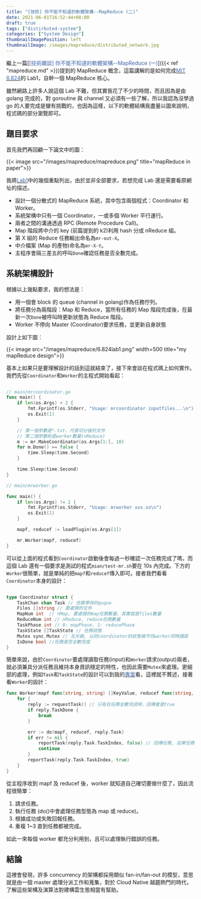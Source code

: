 ```yaml
---
title: "[技術] 你不能不知道的軟體架構--MapReduce (二)"
date: 2021-06-01T16:52:44+08:00
draft: true
tags: ["distirbuted-system"]
categories: ["System Design"]
thumbnailImagePosition: left
thumbnailImage: /images/mapreduce/distributed_network.jpg
---
```


繼上一篇[<span style="color:#3D65A8">[技術雜談] 你不能不知道的軟體架構--MapReduce (一)</span>]({{< ref "mapreduce.md" >}})提到的 MapReduce 概念，這篇講解的是如何完成[<span style="color:#3D65A8">MIT 6.824</span>](https://pdos.csail.mit.edu/6.824/schedule.html)的 Lab1，自幹一個 MapReduce 核心。

<!--more-->

雖然網路上許多人說這個 Lab 不難，但其實我花了不少的時間，而且因為是由 golang 完成的，對 goroutine 與 channel 又必須有一些了解，所以我認為沒學過 go 的人要完成是蠻有挑戰的，也因為這樣，以下的軟體結構我盡量以圖來說明，程式碼的部分瀏覽即可。

## 題目要求

首先我們再回顧一下論文中的圖：

{{< image src="/images/mapreduce/mapreduce.png"  title="mapReduce in paper">}}

我將[<span style="color:#3D65A8">Lab1</span>](https://pdos.csail.mit.edu/6.824/labs/lab-mr.html)中的幾個重點列出，由於並非全部要求，若想完成 Lab 還是需要看原網址的描述。

-   設計一個分散式的 MapReduce 系統，其中包含兩個程式：Coordinator 和 Worker。
-   系統架構中只有一個 Coordinator，一或多個 Worker 平行運行。
-   兩者之間的溝通透過 RPC (Remote Procedure Call)。
-   Map 階段將中介的 key (前篇提到的 k2)利用 hash 分成 nReduce 組。
-   第 X 組的 Reduce 任務輸出命名為`mr-out-X`。
-   中介檔案 (Map 的產物)命名為`mr-X-Y`。
-   主程序會隔三差五的呼叫`Done`確認任務是否全數完成。

## 系統架構設計

根據以上幾點要求，我的想法是：

-   用一個會 block 的 queue (channel in golang)作為任務佇列。
-   將任務分為兩階段：Map 和 Reduce，當所有任務的 Map 階段完成後，在最新一次`Done`被呼叫時更新狀態為 Reduce 階段。
-   Worker 不停向 Master (Coordinator)要求任務，並更新自身狀態

設計上如下圖：

{{< image src="/images/mapreduce/6.824lab1.png"  width=500 title="my mapReduce design">}}

基本上如果只是要理解設計的話到這就結束了，接下來會談在程式碼上如何實作。我們先從`Coordinator`和`Worker`的主程式開始看起：

```go

// main/mrcoordinator.go
func main() {
	if len(os.Args) < 2 {
		fmt.Fprintf(os.Stderr, "Usage: mrcoordinator inputfiles...\n")
		os.Exit(1)
	}

	// 第一個參數是*.txt，代表切分後的文件
	// 第二個參數則是worker數量(nReduce)
	m := mr.MakeCoordinator(os.Args[1:], 10)
	for m.Done() == false {
		time.Sleep(time.Second)
	}

	time.Sleep(time.Second)
}
```

```go
// main/mrworker.go

func main() {
	if len(os.Args) != 2 {
		fmt.Fprintf(os.Stderr, "Usage: mrworker xxx.so\n")
		os.Exit(1)
	}

	mapf, reducef := loadPlugin(os.Args[1])

	mr.Worker(mapf, reducef)
}

```

可以從上面的程式看到`Coordinator`啟動後會每過一秒確認一次任務完成了嗎，而這個 Lab 還有一個要求是測試的程式`mian/test-mr.sh`要在 10s 內完成。下方的`Worker`很簡單，就是單純的把`mapf`和`reducef`傳入即可。接者我們看看`Coordinator`本身的設計：

```go

type Coordinator struct {
	TaskChan chan Task // 任務等待的quque
	Files []string // 要處理的文件
	MapNum int  // nMap, 要處理的map任務數量，其實就是files數量
	ReduceNum int // nReduce, reduce任務數量
	TaskPhase int // 0: mapPhase, 1: reducePhase
	TaskState []TaskState // 任務狀態
	Mutex sync.Mutex // 互斥鎖, 以防coordinator的狀態被不同worker同時讀寫
	IsDone bool //任務是否全數完成
}

```

簡單來說，由於`Coordinator`要處理讀取任務(input)和`Worker`請求(output)兩者，就必須兼具分派任務且維持本身資訊穩定的特性，也因此需要`Mutex`來處理。更細部的處理，例如`Task`和`TaskState`的設計可以到我的[<span style="color:#3D65A8">專案</span>](https://github.com/nathan-tw/6.824)看，這裡就不贅述，接著看`Worker`的設計：

```go
func Worker(mapf func(string, string) []KeyValue, reducef func(string, []string) string) {
	for {
		reply := requestTask() // 只有在任務全數完成時，回傳會是true
		if reply.TaskDone {
			break
		}

		err := do(mapf, reducef, reply.Task)
		if err != nil {
			reportTask(reply.Task.TaskIndex, false) // 回傳任務, 如果任務出錯了, arg2給予false
			continue
		}
		reportTask(reply.Task.TaskIndex, true)
	}
}

```

從主程序收到 mapf 及 reducef 後，worker 就知道自己確切要做什麼了，因此流程很簡單：

1. 請求任務。
2. 執行任務 (do()中會處理任務型態為 map 或 reduce)。
3. 根據成功或失敗回報任務。
4. 重複 1~3 直到任務都被完成。

如此一來每個 worker 都充分利用到，且可以處理執行錯誤的任務。

## 結論

這裡會發現，許多 concurrency 的架構都採用類似 fan-in/fan-out 的模型，意思就是由一個 master 處理分派工作和蒐集，對於 Cloud Native 越趨熱門的時代，了解這些架構及演算法對建構雲生態相當有幫助。
